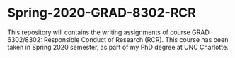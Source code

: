 # Spring-2020-GRAD-8302-RCR
This repository will contains the writing assignments of course GRAD 6302/8302: Responsible Conduct of Research (RCR). This course has been taken in Spring 2020 semester, as part of my PhD degree at UNC Charlotte.
